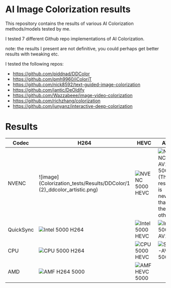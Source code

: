 # AI Image Colorization results

This repository contains the results of various AI Colorization methods/models tested by me.

I tested 7 different Github repo implementations of AI Colorization.

note: the results I present are not definitive, you could perhaps get better results with tweaking etc.

I tested the following repos:

 - https://github.com/piddnad/DDColor
 - https://github.com/pmh9960/iColoriT
 - https://github.com/nick8592/text-guided-image-colorization
 - https://github.com/jantic/DeOldify
 - https://github.com/Wazzabeee/image-video-colorization
 - https://github.com/richzhang/colorization
 - https://github.com/junyanz/interactive-deep-colorization

 # Results

 


| Codec  | H264 | HEVC | AV1 |
| ------------- | ------------- | ------------- | ------------- |
| NVENC | ![image](Colorization_tests/Results/DDColor/1 (2)_ddcolor_artistic.png) | ![NVENC 5000 HEVC](https://user-images.githubusercontent.com/62084776/214811174-ee5b74d8-d2b7-452c-bb1d-4639e3caaf35.png) | ![NVENC AV1 5000 (This result is newer than the others)](https://user-images.githubusercontent.com/62084776/214814427-30998c97-f1b8-46eb-8d6d-9a641e577c02.png)
| QuickSync | ![Intel 5000 H264](https://user-images.githubusercontent.com/62084776/214811330-636fafb9-c26e-4fff-ab1b-d433f281bf34.png) | ![Intel 5000 HEVC](https://user-images.githubusercontent.com/62084776/214811303-ed0a5f7c-5dff-42b2-b6d0-f64197fb4f80.png) | ![Intel 5000 AV1](https://user-images.githubusercontent.com/62084776/214811266-d9be2cef-332f-461d-9829-e11edfc52d28.png)
| CPU | ![CPU 5000 H264](https://user-images.githubusercontent.com/62084776/214811364-56dabe72-e9b0-4511-9781-934c8e0fb890.png) | ![CPU 5000 HEVC](https://user-images.githubusercontent.com/62084776/214811396-f5fc4a33-08d0-4186-864e-23d25ff8e792.png) | ![SVT-AV1 5000](https://user-images.githubusercontent.com/62084776/214811438-f0f01aa0-cf86-4f21-970c-38975e57a7e9.png)
| AMD | ![AMF H264 5000](https://user-images.githubusercontent.com/62084776/215026472-6aadb941-6ec3-4097-b96d-af3338f6db07.png) | ![AMF HEVC 5000](https://user-images.githubusercontent.com/62084776/215026483-215e7d54-f487-497e-915e-6412ab5cd7fc.png) | |

